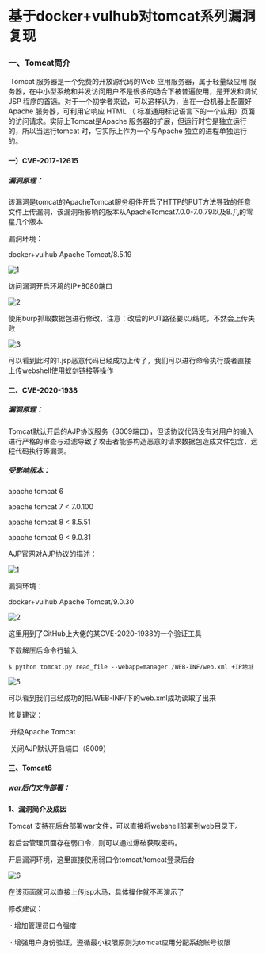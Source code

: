# 基于docker+vulhub对tomcat系列漏洞复现

### 一、Tomcat简介

​		Tomcat 服务器是一个免费的开放源代码的Web 应用服务器，属于轻量级应用 服务器，在中小型系统和并发访问用户不是很多的场合下被普遍使用，是开发和调试JSP 程序的首选。对于一个初学者来说，可以这样认为，当在一台机器上配置好Apache 服务器，可利用它响应 HTML （ 标准通用标记语言下的一个应用）页面的访问请求。实际上Tomcat是Apache 服务器的扩展，但运行时它是独立运行的，所以当运行tomcat 时，它实际上作为一个与Apache 独立的进程单独运行的。

#### 一）CVE-2017-12615

##### 	漏洞原理：

​			该漏洞是tomcat的ApacheTomcat服务组件开启了HTTP的PUT方法导致的任意文件上传漏洞，该漏洞所影响的版本从ApacheTomcat7.0.0-7.0.79以及8.几的零星几个版本

漏洞环境：

docker+vulhub   Apache Tomcat/8.5.19

![1](//tvax4.sinaimg.cn/large/006O5vizly1go7yuicfnuj30wy0h77as.jpg)



访问漏洞开启环境的IP+8080端口

![2](//tva3.sinaimg.cn/large/006O5vizly1go7yyh0a16j31h50re103.jpg)

使用burp抓取数据包进行修改，注意：改后的PUT路径要以/结尾，不然会上传失败

![3](//tvax4.sinaimg.cn/large/006O5vizly1go84zg60s2j30z40p1q4y.jpg)

可以看到此时的1.jsp恶意代码已经成功上传了，我们可以进行命令执行或者直接上传webshell使用蚁剑链接等操作

#### 二、CVE-2020-1938	

##### 漏洞原理：

​		Tomcat默认开启的AJP协议服务（8009端口），但该协议代码没有对用户的输入进行严格的审查与过滤导致了攻击者能够构造恶意的请求数据包造成文件包含、远程代码执行等漏洞。

##### 受影响版本：

apache tomcat 6

apache tomcat 7 < 7.0.100

apache tomcat 8 < 8.5.51

apache tomcat 9 < 9.0.31

AJP官网对AJP协议的描述：

![1](//tvax3.sinaimg.cn/large/006O5vizly1go8v0k67ikj319l0k9424.jpg)

漏洞环境：

docker+vulhub   Apache Tomcat/9.0.30

![2](//tvax4.sinaimg.cn/large/006O5vizly1go8v4zycq8j30wc0gwtd3.jpg)

这里用到了GitHub上大佬的某CVE-2020-1938的一个验证工具

[](https://github.com/hypn0s/AJPy)

下载解压后命令行输入

```
$ python tomcat.py read_file --webapp=manager /WEB-INF/web.xml +IP地址
```

![5](//tva3.sinaimg.cn/large/006O5vizly1go95k7v5yoj30pt0bb40w.jpg)

可以看到我们已经成功的把/WEB-INF/下的web.xml成功读取了出来

修复建议：

​		升级Apache Tomcat

​		关闭AJP默认开启端口（8009）

#### 三、Tomcat8

##### war后门文件部署：

**1、漏洞简介及成因**

Tomcat 支持在后台部署war文件，可以直接将webshell部署到web目录下。

若后台管理页面存在弱口令，则可以通过爆破获取密码。

开启漏洞环境，这里直接使用弱口令tomcat/tomcat登录后台

![6](//tvax1.sinaimg.cn/large/006O5vizly1go961mtu70j31hc0smae9.jpg)

在该页面就可以直接上传jsp木马，具体操作就不再演示了

修改建议：

​		·	增加管理员口令强度

​		·	增强用户身份验证，遵循最小权限原则为tomcat应用分配系统账号权限